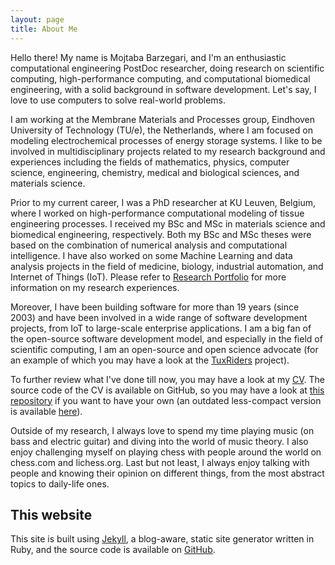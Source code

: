 ```yaml
---
layout: page
title: About Me
---
```


Hello there! My name is Mojtaba Barzegari, and I'm an enthusiastic computational engineering PostDoc researcher, doing research on scientific computing, high-performance computing, and computational biomedical engineering, with a solid background in software development. Let's say, I love to use computers to solve real-world problems. 

I am working at the Membrane Materials and Processes group, Eindhoven University of Technology (TU/e), the Netherlands, where I am focused on modeling electrochemical processes of energy storage systems. I like to be involved in multidisciplinary projects related to my research background and experiences including the fields of mathematics, physics, computer science, engineering, chemistry, medical and biological sciences, and materials science. 

Prior to my current career, I was a PhD researcher at KU Leuven, Belgium, where I worked on high-performance computational modeling of tissue engineering processes. I received my BSc and MSc in materials science and biomedical engineering, respectively. Both my BSc and MSc theses were based on the combination of numerical analysis and computational intelligence. I have also worked on some Machine Learning and data analysis projects in the field of medicine, biology, industrial automation, and Internet of Things (IoT). Please refer to [Research Portfolio](/research) for more information on my research experiences. 

Moreover, I have been building software for more than 19 years (since 2003) and have been involved in a wide range of software development projects, from IoT to large-scale enterprise applications. I am a big fan of the open-source software development model, and especially in the field of scientific computing, I am an open-source and open science advocate (for an example of which you may have a look at the <a target="_blank" href="http://tuxriders.com/">TuxRiders</a> project).

To further review what I've done till now, you may have a look at my [CV](http://nbviewer.jupyter.org/github/mbarzegary/MyCV-shortened/blob/main/main.pdf). The source code of the CV is available on GitHub, so you may have a look at [this repository](https://github.com/mbarzegary/MyCV-shortened) if you want to have your own (an outdated less-compact version is available [here](https://github.com/mbarzegary/MyCV)).

Outside of my research, I always love to spend my time playing music (on bass and electric guitar) and diving into the world of music theory. I also enjoy challenging myself on playing chess with people around the world on chess.com and lichess.org. Last but not least, I always enjoy talking with people and knowing their opinion on different things, from the most abstract topics to daily-life ones.

## This website

This site is built using [Jekyll](https://github.com/jekyll/jekyll), a blog-aware, static site generator written in Ruby, and the source code is available on [GitHub](https://github.com/mbarzegary/mbarzegary.github.io).